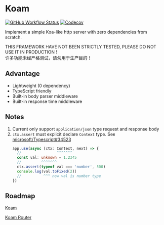 # Koam

[![GitHub Workflow Status](https://img.shields.io/github/actions/workflow/status/mutoe/koa/test.yml?style=for-the-badge)](https://github.com/mutoe/koa/actions)
[![Codecov](https://img.shields.io/codecov/c/github/mutoe/koa?style=for-the-badge&token=wpwmuKKaJX)](https://app.codecov.io/gh/mutoe/koa)

Implement a simple Koa-like http server with zero dependencies from scratch.

THIS FRAMEWORK HAVE NOT BEEN STRICTLY TESTED, PLEASE DO NOT USE IT IN PRODUCTION !  
许多功能未经严格测试，请勿用于生产目的！

## Advantage

- Lightweight (0 dependency)
- TypeScript friendly
- Built-in body parser middleware
- Built-in response time middleware

## Notes

1. Current only support `application/json` type request and response body
2. `ctx.assert` must explicit declare `Context` type. See [microsoft/Typescript#34523](https://github.com/microsoft/TypeScript/issues/34523)
   ```ts example.ts
   app.use(async (ctx: Context, next) => {
     //                ^^^^^^^
     const val: unknown = 1.2345
     //         ^^^^^^^
     ctx.assert(typeof val === 'number', 500)
     console.log(val.toFixed(2))
     //          ^^^ now val is number type
   })
   ```

## Roadmap

[Koam](https://github.com/mutoe/koam/tree/main/packages/koam#roadmap)

[Koam Router](https://github.com/mutoe/koam/tree/main/packages/koam-router#roadmap)
